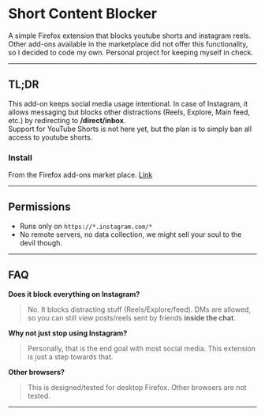 # Short Content Blocker

A simple Firefox extension that blocks youtube shorts and instagram reels. 
Other add-ons available in the marketplace did not offer this functionality, so I decided to code my own. 
Personal project for keeping myself in check.

---

## TL;DR
This add-on keeps social media usage intentional. In case of Instagram, it allows messaging but blocks other distractions (Reels, Explore, Main feed, etc.) by redirecting to **/direct/inbox**.  
Support for YouTube Shorts is not here yet, but the plan is to simply ban all access to youtube shorts.

### Install
From the Firefox add-ons market place. [Link](https://addons.mozilla.org/en-US/firefox/addon/short-content-blocker/)

---

## Permissions
- Runs only on `https://*.instagram.com/*`
- No remote servers, no data collection, we might sell your soul to the devil though.

---

## FAQ

**Does it block everything on Instagram?**  
> No. It blocks distracting stuff (Reels/Explore/feed). DMs are allowed, so you can still view posts/reels sent by friends **inside the chat**.

**Why not just stop using Instagram?**  
> Personally, that is the end goal with most social media. This extension is just a step towards that.

**Other browsers?**  
> This is designed/tested for desktop Firefox. Other browsers are not tested.

---

